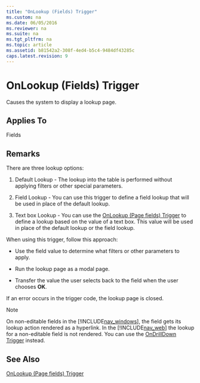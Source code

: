 ```yaml
---
title: "OnLookup (Fields) Trigger"
ms.custom: na
ms.date: 06/05/2016
ms.reviewer: na
ms.suite: na
ms.tgt_pltfrm: na
ms.topic: article
ms.assetid: b81542a2-308f-4ed4-b5c4-9484df43285c
caps.latest.revision: 9
---
```

# OnLookup (Fields) Trigger
Causes the system to display a lookup page.  
  
## Applies To  
 Fields  
  
## Remarks  
 There are three lookup options:  
  
1.  Default Lookup \- The lookup into the table is performed without applying filters or other special parameters.  
  
2.  Field Lookup \- You can use this trigger to define a field lookup that will be used in place of the default lookup.  
  
3.  Text box Lookup \- You can use the [OnLookup \(Page fields\) Trigger](../dynamics-nav/OnLookup--Page-fields--Trigger.md) to define a lookup based on the value of a text box. This value will be used in place of the default lookup or the field lookup.  
  
 When using this trigger, follow this approach:  
  
-   Use the field value to determine what filters or other parameters to apply.  
  
-   Run the lookup page as a modal page.  
  
-   Transfer the value the user selects back to the field when the user chooses **OK**.  
  
 If an error occurs in the trigger code, the lookup page is closed.  
  
> [!NOTE]  
>  On non\-editable fields in the [!INCLUDE[nav_windows](../dynamics-nav/includes/nav_windows_md.md)], the field gets its lookup action rendered as a hyperlink. In the [!INCLUDE[nav_web](../dynamics-nav/includes/nav_web_md.md)] the lookup for a non\-editable field is not rendered. You can use the [OnDrillDown Trigger](../dynamics-nav/OnDrillDown-Trigger.md) instead.  
  
## See Also  
 [OnLookup \(Page fields\) Trigger](../dynamics-nav/OnLookup--Page-fields--Trigger.md)